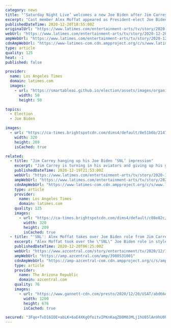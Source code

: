 ```yaml
---
category: news
title: "‘Saturday Night Live’ welcomes a new Joe Biden after Jim Carrey departs"
excerpt: "Cast member Alex Moffat appeared as President-elect Joe Biden in a sketch focused on Vice President Mike Pence receiving the COVID-19 vaccine."
publishedDateTime: 2020-12-20T18:55:00Z
originalUrl: "https://www.latimes.com/entertainment-arts/tv/story/2020-12-20/snl-joe-biden-jim-carrey-alex-moffat"
webUrl: "https://www.latimes.com/entertainment-arts/tv/story/2020-12-20/snl-joe-biden-jim-carrey-alex-moffat"
ampWebUrl: "https://www.latimes.com/entertainment-arts/tv/story/2020-12-20/snl-joe-biden-jim-carrey-alex-moffat?_amp=true"
cdnAmpWebUrl: "https://www-latimes-com.cdn.ampproject.org/c/s/www.latimes.com/entertainment-arts/tv/story/2020-12-20/snl-joe-biden-jim-carrey-alex-moffat?_amp=true"
type: article
quality: 125
heat: -1
published: false

provider:
  name: Los Angeles Times
  domain: latimes.com
  images:
    - url: "https://smartableai.github.io/election/assets/images/organizations/latimes.com-50x50.jpg"
      width: 50
      height: 50

topics:
  - Election
  - Joe Biden

images:
  - url: "https://ca-times.brightspotcdn.com/dims4/default/8e51b6b/2147483647/strip/true/crop/1000x653+0+7/resize/320x209!/quality/90/?url=https%3A%2F%2Fcalifornia-times-brightspot.s3.amazonaws.com%2Fb1%2Fdb%2Fa6df3e9a4cd2aef53e75ea6dc917%2Fla-photos-handouts-la-et-snl-jim-carrey-nbc-210.JPG"
    width: 320
    height: 209
    isCached: true

related:
  - title: "Jim Carrey hanging up his Joe Biden ‘SNL’ impression"
    excerpt: "Jim Carrey is turning in his aviators and giving up his gig of impersonating Joe Biden on \"Saturday Night Live.\""
    publishedDateTime: 2020-12-19T21:53:00Z
    webUrl: "https://www.latimes.com/entertainment-arts/tv/story/2020-12-19/jim-carrey-joe-biden-snl"
    ampWebUrl: "https://www.latimes.com/entertainment-arts/tv/story/2020-12-19/jim-carrey-joe-biden-snl?_amp=true"
    cdnAmpWebUrl: "https://www-latimes-com.cdn.ampproject.org/c/s/www.latimes.com/entertainment-arts/tv/story/2020-12-19/jim-carrey-joe-biden-snl?_amp=true"
    type: article
    provider:
      name: Los Angeles Times
      domain: latimes.com
    quality: 125
    images:
      - url: "https://ca-times.brightspotcdn.com/dims4/default/c08e82c/2147483647/strip/true/crop/2382x1556+192+0/resize/320x209!/quality/90/?url=https%3A%2F%2Fcalifornia-times-brightspot.s3.amazonaws.com%2F60%2Fb2%2Ffa60b0d84452baf1a342ae658b69%2Fglobal-citizen-prize-3.jpg"
        width: 320
        height: 209
        isCached: true
  - title: "'SNL': Alex Moffat takes over Joe Biden role from Jim Carrey, tumbles into Mike Pence's vaccination"
    excerpt: "Alex Moffat took over the \"SNL\" Joe Biden role in style, nailing a somersault onto the stage the day Jim Carrey announced he wouldn't play the role."
    publishedDateTime: 2020-12-20T06:25:00Z
    webUrl: "https://www.azcentral.com/story/entertainment/tv/2020/12/19/snl-alex-moffat-joe-biden-mike-pence-kamala-harris/3980531001/"
    ampWebUrl: "https://amp.azcentral.com/amp/3980531001"
    cdnAmpWebUrl: "https://amp-azcentral-com.cdn.ampproject.org/c/s/amp.azcentral.com/amp/3980531001"
    type: article
    provider:
      name: The Arizona Republic
      domain: azcentral.com
    quality: 76
    images:
      - url: "https://www.gannett-cdn.com/presto/2020/12/20/USAT/abd66e25-1115-427f-9cac-6c494dcc0465-Capture.PNG?auto=webp&crop=1179,664,x0,y1&format=pjpg&width=1200"
        width: 1200
        height: 676
        isCached: true

secured: "3Fqe+TvD16IOE+abLK+6aE4XKgOfoitvIPKnKaqZD8M0JMLj1hU85lAn9hU0huYsP0MruQqSsPRoCEVv5Dx7s9z2bhp2qGEIK9yS5AiurWMCqi1VRQNUsK8yKCHclLcfLRSxdBDlG9vvVk1bhPHBUsDv1Vex4ieot6ezEg8rurOG+1hxKTj7laIravU0g/G2ByUYxs55izLSBcDs97/vZk+5ZHebxi8n9C+54x6ejF1R214RkDT6o7ObUbLzI6KZUkXr84tgrYFs5e4aQQCeXaGyBCg4P2WaXEkCz5mdtt/NWIze/s5X8pXgcNrzCoAcTskB6OkMnG+WExhHRaBj3zLU0cz/WbRhzjXCk27qYI8=;ZNk3Evgrh7O4N/ECBtKaVg=="
---
```


